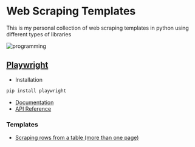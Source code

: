 # Web Scraping Templates 

This is my personal collection of web scraping templates in python using different types of libraries

![programming](https://images.unsplash.com/photo-1498050108023-c5249f4df085?q=80&w=1172&auto=format&fit=crop&ixlib=rb-4.0.3&ixid=M3wxMjA3fDB8MHxwaG90by1wYWdlfHx8fGVufDB8fHx8fA%3D%3D)

## [Playwright](https://playwright.dev/)

- Installation
```bash
pip install playwright
```
- [Documentation](https://playwright.dev/python/docs/intro)
- [API Reference](https://playwright.dev/python/docs/api/class-playwright)

### Templates
- [Scraping rows from a table (more than one page)](https://github.com/izzad2413/web_scraping_templates/blob/main/playwright/playwrigh_multi-tb.py)
